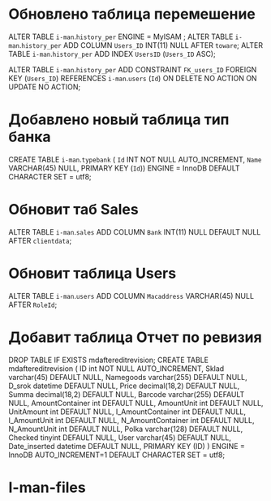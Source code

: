 # Обновлено таблица перемешение
ALTER TABLE `i-man`.`history_per` 
ENGINE = MyISAM ;
ALTER TABLE `i-man`.`history_per` 
ADD COLUMN `Users_ID` INT(11) NULL AFTER `toware`;
ALTER TABLE `i-man`.`history_per` 
ADD INDEX `UsersID` (`Users_ID` ASC);

ALTER TABLE `i-man`.`history_per`
ADD CONSTRAINT `FK_users_ID`
FOREIGN KEY (`Users_ID`)
REFERENCES `i-man`.`users` (`Id`)
ON DELETE NO ACTION
ON UPDATE NO ACTION;
  
# Добавлено новый таблица тип банка
CREATE TABLE `i-man`.`typebank` (
  `Id` INT NOT NULL AUTO_INCREMENT,
  `Name` VARCHAR(45) NULL,
  PRIMARY KEY (`Id`))
ENGINE = InnoDB
DEFAULT CHARACTER SET = utf8;
# Обновит таб Sales 
ALTER TABLE `i-man`.`sales` 
ADD COLUMN `Bank` INT(11) NULL DEFAULT NULL AFTER `clientdata`;
# Обновит таблица Users
ALTER TABLE `i-man`.`users` 
ADD COLUMN `Macaddress` VARCHAR(45) NULL AFTER `RoleId`;
# Добавит таблица Отчет по ревизия 
DROP TABLE IF EXISTS mdaftereditrevision;
CREATE TABLE mdaftereditrevision (
  ID int NOT NULL AUTO_INCREMENT,
  Sklad varchar(45) DEFAULT NULL,
  Namegoods varchar(255) DEFAULT NULL,
  D_srok datetime DEFAULT NULL,
  Price decimal(18,2) DEFAULT NULL,
  Summa decimal(18,2) DEFAULT NULL,
  Barcode varchar(255) DEFAULT NULL,
  AmountContainer int DEFAULT NULL,
  AmountUnit int DEFAULT NULL,
  UnitAmount int DEFAULT NULL,
  I_AmountContainer int DEFAULT NULL,
  I_AmountUnit int DEFAULT NULL,
  N_AmountContainer int DEFAULT NULL,
  N_AmountUnit int DEFAULT NULL,
  Polka varchar(128) DEFAULT NULL,
  Checked tinyint DEFAULT NULL,
  User varchar(45) DEFAULT NULL,
  Date_inserted datetime DEFAULT NULL,
  PRIMARY KEY (ID)
)
ENGINE = InnoDB AUTO_INCREMENT=1
DEFAULT CHARACTER SET = utf8;
 # I-man-files






